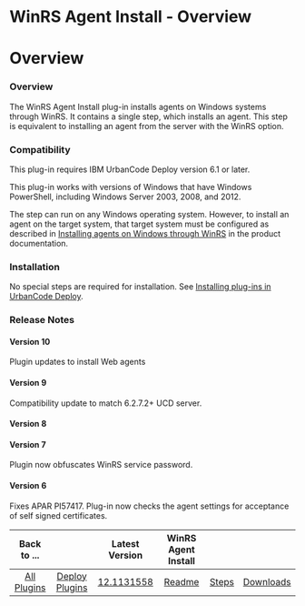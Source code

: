 
WinRS Agent Install - Overview
==============================

# Overview


### Overview




The WinRS Agent Install plug-in installs agents on Windows systems through WinRS. It contains a single step, which installs an agent. This step is equivalent to installing an agent from the server with the WinRS option.

### Compatibility

This plug-in requires IBM UrbanCode Deploy version 6.1 or later.

This plug-in works with versions of Windows that have Windows PowerShell, including Windows Server 2003, 2008, and 2012.

The step can run on any Windows operating system. However, to install an agent on the target system, that target system must be configured as described in [Installing agents on Windows through WinRS](http://www-01.ibm.com/support/knowledgecenter/SS4GSP_6.1.2/com.ibm.udeploy.install.doc/topics/agent_install_winrs.html) in the product documentation.

### **Installation**

No special steps are required for installation. See [Installing plug-ins in UrbanCode Deploy](https://www.urbancode.com/resource/installing-plug-ins-in-urbancode-products/ "Installing plug-ins in UrbanCode Deploy").

### Release Notes

#### Version 10

Plugin updates to install Web agents

#### Version 9

Compatibility update to match 6.2.7.2+ UCD server.

#### Version 8

#### Version 7

Plugin now obfuscates WinRS service password.

#### Version 6

Fixes APAR PI57417. Plug-in now checks the agent settings for acceptance of self signed certificates.


|Back to ...||Latest Version|WinRS Agent Install |||
| :---: | :---: | :---: | :---: | :---: | :---: |
|[All Plugins](../../index.md)|[Deploy Plugins](../README.md)|[12.1131558](https://raw.githubusercontent.com/UrbanCode/IBM-UCD-PLUGINS/main/files/WinRSAgentInstall/ucd-WinRSAgentInstall-12.1131558.zip)|[Readme](README.md)|[Steps](steps.md)|[Downloads](downloads.md)|
